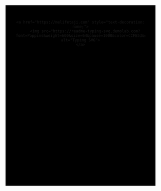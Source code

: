<div align="center" onclick="window.location.href='https://melifetaji.com';" style="
    background-color: #000000;
    padding: 2rem;
    font-family: 'Courier New', monospace;
    min-height: 500px;
    width: 80%;
    margin: 0 auto;
    cursor: pointer;
">

    <a href="https://melifetaji.com" style="text-decoration: none;">
        <img src="https://readme-typing-svg.demolab.com?font=Poppins&weight=600&size=64&pause=1000&color=CCFE53&center=true&vCenter=true&width=800&height=500&lines=Hi%2C+I'm+Meli+Fetaji+%F0%9F%91%8B" alt="Typing SVG">
    </a>

</div>
